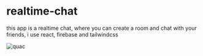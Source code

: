 # realtime-chat
this app is a realtime chat, where you can create a room and chat with your friends, i use react, firebase and tailwindcss

![quac](https://github.com/HectorTorrez/realtime-chat/assets/69362017/e78ff814-9843-4b70-9b11-1ce36556a995)
